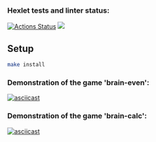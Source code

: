 ### Hexlet tests and linter status:
[![Actions Status](https://github.com/gaivanchi/frontend-project-44/workflows/hexlet-check/badge.svg)](https://github.com/gaivanchi/frontend-project-44/actions)
<a href="https://codeclimate.com/github/gaivanchi/frontend-project-44/maintainability"><img src="https://api.codeclimate.com/v1/badges/f4423b7d217e439f7077/maintainability" /></a>

## Setup
```sh 
make install
```

### Demonstration of the game 'brain-even':
[![asciicast](https://asciinema.org/a/wcsFcciZx1v5W0E21Ka95pT5I.svg)](https://asciinema.org/a/wcsFcciZx1v5W0E21Ka95pT5I)

### Demonstration of the game 'brain-calc':
[![asciicast](https://asciinema.org/a/cRxc6affyP4X6RR8wtrCqFJ9d.svg)](https://asciinema.org/a/cRxc6affyP4X6RR8wtrCqFJ9d)
